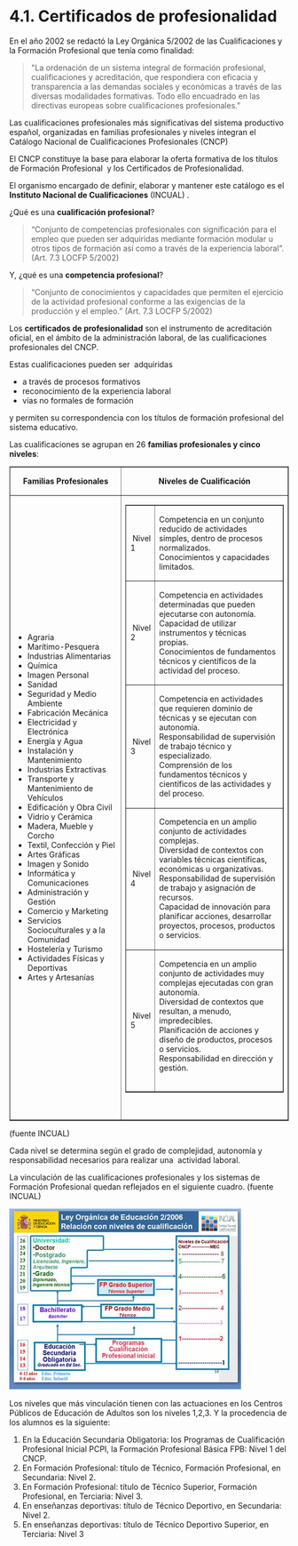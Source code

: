 
# 4.1. Certificados de profesionalidad

En el año 2002 se redactó la Ley Orgánica 5/2002 de las Cualificaciones y la Formación Profesional que tenía como finalidad:

>"La ordenación de un sistema integral de formación profesional, cualificaciones y acreditación, que respondiera con eficacia y transparencia a las demandas sociales y económicas a través de las diversas modalidades formativas. Todo ello encuadrado en las directivas europeas sobre cualificaciones profesionales."

Las cualificaciones profesionales más significativas del sistema productivo español, organizadas en familias profesionales y niveles integran el Catálogo Nacional de Cualificaciones Profesionales (CNCP)

El CNCP constituye la base para elaborar la oferta formativa de los títulos de Formación Profesional  y los Certificados de Profesionalidad.

El organismo encargado de definir, elaborar y mantener este catálogo es el **Instituto Nacional de Cualificaciones** (INCUAL) .

¿Qué es una **cualificación profesional**?

>“Conjunto de competencias profesionales con significación para el empleo que pueden ser adquiridas mediante formación modular u otros tipos de formación así como a través de la experiencia laboral”. (Art. 7.3 LOCFP 5/2002)

Y, ¿qué es una **competencia profesional**?

>“Conjunto de conocimientos y capacidades que permiten el ejercicio de la actividad profesional conforme a las exigencias de la producción y el empleo.” (Art. 7.3 LOCFP 5/2002)

Los **certificados de profesionalidad** son el instrumento de acreditación oficial, en el ámbito de la administración laboral, de las cualificaciones profesionales del CNCP.

Estas cualificaciones pueden ser  adquiridas

- a través de procesos formativos
- reconocimiento de la experiencia laboral  
- vías no formales de formación

y permiten su correspondencia con los títulos de formación profesional del sistema educativo.

Las cualificaciones se agrupan en 26 **familias profesionales y cinco niveles**:

<table style="width: 100%;" border="1" cellspacing="0" cellpadding="0">
<tbody>
<tr>
<td>
<p align="center"><strong>Familias Profesionales</strong></p>
</td>
<td>
<p align="center"><strong>Niveles de Cualificación</strong></p>
</td>
</tr>
<tr>
<td width="40%">
<ul>
<li>Agraria</li>
<li>Marítimo-Pesquera</li>
<li>Industrias Alimentarias</li>
<li>Química</li>
<li>Imagen Personal</li>
<li>Sanidad</li>
<li>Seguridad y Medio Ambiente</li>
<li>Fabricación Mecánica</li>
<li>Electricidad y Electrónica</li>
<li>Energía y Agua</li>
<li>Instalación y Mantenimiento</li>
<li>Industrias Extractivas</li>
<li>Transporte y Mantenimiento de Vehículos</li>
<li>Edificación y Obra Civil</li>
<li>Vidrio y Cerámica</li>
<li>Madera, Mueble y Corcho</li>
<li>Textil, Confección y Piel</li>
<li>Artes Gráficas</li>
<li>Imagen y Sonido</li>
<li>Informática y Comunicaciones</li>
<li>Administración y Gestión</li>
<li>Comercio y Marketing</li>
<li>Servicios Socioculturales y a la Comunidad</li>
<li>Hostelería y Turismo</li>
<li>Actividades Físicas y Deportivas</li>
<li>Artes y Artesanías</li>
</ul>
</td>
<td valign="top" width="60%">
<table style="width: 100%;" border="1" cellspacing="0" cellpadding="0">
<tbody>
<tr>
<td width="10%">&nbsp;Nivel 1</td>
<td width="89%">
<p>Competencia en un conjunto reducido de actividades simples, dentro de procesos normalizados.<br> Conocimientos y capacidades limitados.</p>
</td>
</tr>
<tr>
<td width="10%">&nbsp;Nivel 2</td>
<td width="89%">
<p align="left">Competencia en actividades determinadas que pueden ejecutarse con autonomía.<br> Capacidad de utilizar instrumentos y técnicas propias.&nbsp;<br> Conocimientos de fundamentos técnicos y científicos de la actividad del proceso.</p>
</td>
</tr>
<tr>
<td width="10%">&nbsp;Nivel 3</td>
<td width="89%">
<p>Competencia en actividades que requieren dominio de técnicas y se ejecutan con autonomía.<br> Responsabilidad de supervisión de trabajo técnico y especializado.<br> Comprensión de los fundamentos técnicos y científicos de las actividades y del proceso.</p>
</td>
</tr>
<tr>
<td width="10%">&nbsp;Nivel 4</td>
<td width="89%">
<p>Competencia en un amplio conjunto de actividades complejas.<br> Diversidad de contextos con variables técnicas científicas, económicas u organizativas.<br> Responsabilidad de supervisión de trabajo y asignación de recursos.<br> Capacidad de innovación para planificar acciones, desarrollar proyectos, procesos, productos o servicios.</p>
</td>
</tr>
<tr>
<td width="10%">&nbsp;Nivel 5</td>
<td width="89%">
<p>Competencia en un amplio conjunto de actividades muy complejas ejecutadas con gran autonomía.&nbsp;<br> Diversidad de contextos que resultan, a menudo, impredecibles.&nbsp;<br> Planificación de acciones y diseño de productos, procesos o servicios.<br> Responsabilidad en dirección y gestión.<br> &nbsp;</p>
</td>
</tr>
</tbody>
</table>
<p>&nbsp;</p>
</td>
</tr>
</tbody>
</table>

(fuente INCUAL)

Cada nivel se determina según el grado de complejidad, autonomía y responsabilidad necesarios para realizar una  actividad laboral.

La vinculación de las cualificaciones profesionales y los sistemas de Formación Profesional quedan reflejados en el siguiente cuadro. (fuente INCUAL)

![](img/cuadro_INCUAL.jpg)

Los niveles que más vinculación tienen con las actuaciones en los Centros Públicos de Educación de Adultos son los niveles 1,2,3. Y la procedencia de los alumnos es la siguiente:

1. En la Educación Secundaria Obligatoria: los Programas de Cualificación Profesional Inicial PCPI, la Formación Profesional Básica FPB: Nivel 1 del CNCP.
1. En Formación Profesional: título de Técnico, Formación Profesional, en Secundaria: Nivel 2.
1. En Formación Profesional: título de Técnico Superior, Formación Profesional, en Terciaria: Nivel 3.
1. En enseñanzas deportivas: título de Técnico Deportivo, en Secundaria: Nivel 2.
1. En enseñanzas deportivas: título de Técnico Deportivo Superior, en Terciaria: Nivel 3
